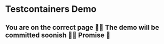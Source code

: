 # Testcontainers Demo

## You are on the correct page 👍🏼 The demo will be committed soonish 💪🏼 Promise 🤗
